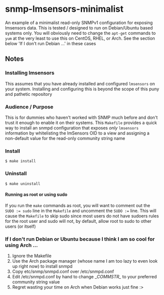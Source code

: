 # snmp-lmsensors-minimalist

An example of a minimalist read-only SNMPv1 configuration for exposing lmsensors data. This is tested / designed to run on Debian/Ubuntu based systems only. You will obviously need to change the `apt-get` commands to `yum` at the very least to use this on CentOS, RHEL, or Arch. See the section below 'If I don't run Debian ...' in these cases

## Notes

### Installing lmsensors

This assumes that you have already installed and configured `lmsensors` on your system. Installing and configuring this is beyond the scope of this puny and pathetic repository

### Audience / Purpose

This is for dummies who haven't worked with SNMP much before and don't trust it enough to enable it on their systems. This `Makefile` provides a quick way to install an snmpd configuration that exposes *only* `lmsensors` information by whitelisting the lmSensors OID to a view and assigning a non-default value for the read-only community string name

### Install
 
`$ make install`

### Uninstall
`$ make uninstall`

#### Running as root or using sudo

If you run the `make` commands as root, you will want to comment out the `SUDO := sudo` line in the `Makefile` and uncomment the `SUDO :=` line. This will cause the `Makefile` to skip sudo since most users do not have sudoers rules for the root user and sudo will not, by default, allow root to sudo to other users (or itself)


### If I don't run Debian or Ubuntu because I think I am so cool for using Arch ...

1. Ignore the Makefile
2. Use the Arch package manager (whose name I am too lazy to even look up right now) to install snmpd
3. Copy etc/snmp/snmpd.conf over /etc/snmpd.conf
4. Edit /etc/snmpd.conf by hand to change \__COMMSTR\__ to your preferred community string value
5. Regret wasting your time on Arch when Debian works just fine :>
